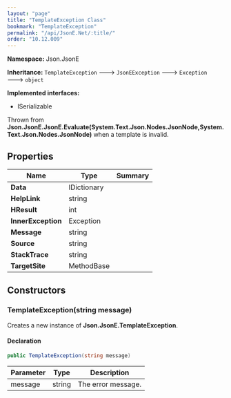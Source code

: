 ```yaml
---
layout: "page"
title: "TemplateException Class"
bookmark: "TemplateException"
permalink: "/api/JsonE.Net/:title/"
order: "10.12.009"
---
```

**Namespace:** Json.JsonE

**Inheritance:**
`TemplateException`
 🡒 
`JsonEException`
 🡒 
`Exception`
 🡒 
`object`

**Implemented interfaces:**

- ISerializable

Thrown from **Json.JsonE.JsonE.Evaluate(System.Text.Json.Nodes.JsonNode,System.Text.Json.Nodes.JsonNode)** when a template is invalid.

## Properties

| Name | Type | Summary |
|---|---|---|
| **Data** | IDictionary |  |
| **HelpLink** | string |  |
| **HResult** | int |  |
| **InnerException** | Exception |  |
| **Message** | string |  |
| **Source** | string |  |
| **StackTrace** | string |  |
| **TargetSite** | MethodBase |  |

## Constructors

### TemplateException(string message)

Creates a new instance of **Json.JsonE.TemplateException**.

#### Declaration

```c#
public TemplateException(string message)
```

| Parameter | Type | Description |
|---|---|---|
| message | string | The error message. |


